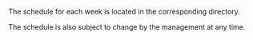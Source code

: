 
The schedule for each week is located in the corresponding directory. 

The schedule is also subject to change by the management at any time.

